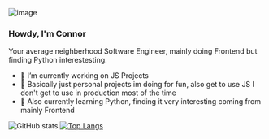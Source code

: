 ![image](https://user-images.githubusercontent.com/51511531/197359782-2761fc1e-bb45-46f5-89c0-8088ec90221c.png)

### Howdy, I'm Connor 

Your average neighberhood Software Engineer, mainly doing Frontend but finding Python interestesting.

- 🔭 I’m currently working on JS Projects 
- 🔭 Basically just personal projects im doing for fun, also get to use JS I don't get to use in production most of the time
- 🌱 Also currently learning Python, finding it very interesting coming from mainly Frontend


![GitHub stats](https://github-readme-stats.vercel.app/api?username=connorjnel&show_icons=true&theme=dracula)
[![Top Langs](https://github-readme-stats.vercel.app/api/top-langs/?username=connorjnel&layout=compact&theme=dracula)](https://github.com/connorjnel/github-readme-stats)

